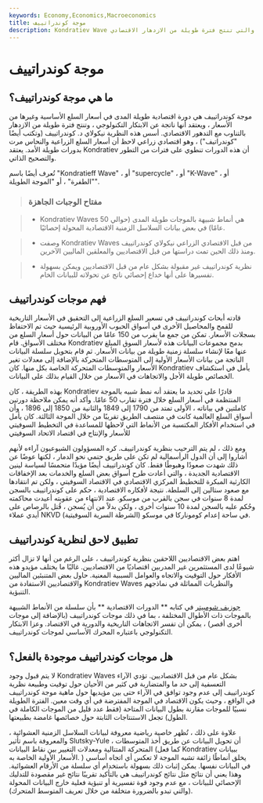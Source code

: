 ```yaml
---
keywords: Economy,Economics,Macroeconomics
title: موجة كوندراتييف
description: Kondratiev Wave هي دورة اقتصادية طويلة الأجل ، يُعتقد أنها ناتجة عن الابتكار التكنولوجي ، والتي تنتج فترة طويلة من الازدهار الاقتصادي.
---
```


# موجة كوندراتييف
## ما هي موجة كوندراتييف؟

موجة كوندراتييف هي دورة اقتصادية طويلة المدى في أسعار السلع الأساسية وغيرها من الأسعار ، ويعتقد أنها ناتجة عن الابتكار التكنولوجي ، وتنتج فترة طويلة من الازدهار بالتناوب مع التدهور الاقتصادي. أسس هذه النظرية نيكولاي د. كوندراتييف (وتكتب أيضًا "كوندراتيف") ، وهو اقتصادي زراعي لاحظ أن أسعار السلع الزراعية والنحاس مرت بدورات طويلة الأمد. يعتقد Kondratiev أن هذه الدورات تنطوي على فترات من التطور والتصحيح الذاتي.

تُعرف أيضًا باسم "Kondratieff Wave" ، أو "supercycle" ، أو "K-Wave" ، أو "الطفرة" ، أو "الموجة الطويلة".

> ### مفتاح الوجبات الجاهزة

> - Kondratiev Waves هي أنماط شبيهة بالموجات طويلة المدى (حوالي 50 عامًا) في بعض بيانات السلاسل الزمنية الاقتصادية المحولة إحصائيًا.

> - وصفت Kondratiev Waves من قبل الاقتصادي الزراعي نيكولاي كوندراتييف ومنذ ذلك الحين تمت دراستها من قبل الاقتصاديين والمعلقين الماليين الآخرين.

> - نظرية كوندراتييف غير مقبولة بشكل عام من قبل الاقتصاديين ويمكن بسهولة تفسيرها على أنها خداع إحصائي ناتج عن تحولاته للبيانات الخام.

>

>

## فهم موجات كوندراتييف

قادته أبحاث كوندراتييف في تسعير السلع الزراعية إلى التحقيق في الأسعار التاريخية للقمح والمحاصيل الأخرى في أسواق الحبوب الأوروبية الرئيسية حيث تم الاحتفاظ بسجلات الأسعار. تمكن من جمع ما يقرب من 150 عامًا من البيانات حول أسعار السلع من مختلف الأسواق. قام Kondratiev بدمج مجموعات البيانات هذه لأسعار السوق المبلغ عنها معًا لإنشاء سلسلة زمنية طويلة من بيانات الأسعار. ثم قام بتحويل سلسلة البيانات الناتجة من بيانات الأسعار الأولية إلى المتوسطات المتحركة بالإضافة إلى معدلات تغير الأسعار والمتوسطات المتحركة الخاصة بكل منها. كان Kondratiev يأمل في استكشاف الخصائص طويلة الأجل والاتجاهات في الأسعار من خلال القيام بذلك على البيانات.

بهذه الطريقة ، كان Kondratiev قادرًا على تحديد ما يعتقد أنه نمط شبيه بالموجة المنتظمة في أسعار السلع خلال فترة تقارب 50 عامًا. وأكد أنه يمكن ملاحظة دورتين كاملتين في بياناته ، الأولى تمتد من 1790 إلى 1849 والثانية من 1850 إلى 1896 ، وأن أسواق السلع العالمية كانت في منتصف الطريق تقريبًا من خلال الموجة الثالثة. كان يأمل في استخدام الأفكار المكتسبة من الأنماط التي لاحظها للمساعدة في التخطيط السوفيتي للأسعار والإنتاج في اقتصاد الاتحاد السوفيتي

ومع ذلك ، لم يتم الترحيب بنظرية كوندراتييف. كره المسؤولون الشيوعيون آراءه لأنهم أشاروا إلى أن الدول الرأسمالية لم تكن على طريق حتمي نحو الدمار ، لكنها عوضًا عن ذلك شهدت صعودًا وهبوطًا فقط. كان كوندراتييف أيضًا مؤيدًا متحمسًا لسياسة لينين الاقتصادية الجديدة ، والتي أعادت طرح أسواق بعض السلع والخدمات بعد الإخفاقات الكارثية المبكرة للتخطيط المركزي الاقتصادي في الاقتصاد السوفيتي ، ولكن تم انتقادها مع صعود ستالين إلى السلطة. نتيجة لأفكاره الاقتصادية ، حكم على كوندراتييف بالسجن لمدة 8 سنوات في سجن بالقرب من موسكو. عند الانتهاء من عقوبته أعيدت محاكمته وحُكم عليه بالسجن لمدة 10 سنوات أخرى ، ولكن بدلاً من أن يُسجن ، قُتل بالرصاص على أيدي عملاء NKVD (الشرطة السرية السوفيتية) في ساحة إعدام كوموناركا في موسكو.

## تطبيق لاحق لنظرية كوندراتييف

اهتم بعض الاقتصاديين اللاحقين بنظرية كوندراتييف ، على الرغم من أنها لا تزال أكثر شيوعًا لدى المستثمرين غير المدربين اقتصاديًا من الاقتصاديين. غالبًا ما يختلف مؤيدو هذه الأفكار حول التوقيت والاتجاه والعوامل السببية المعنية. حاول بعض المتنبئين الماليين والاقتصاديين الاستفادة من Kondratiev Waves والنظريات المماثلة في نماذجهم التنبؤية.

[جوزيف شومبيتر](/joseph-schumpeter) في كتابه ** الدورات الاقتصادية ** بأن سلسلة من الأنماط الشبيهة بالموجات ذات الأطوال المختلفة ، بما في ذلك موجات كوندراتييف (بالإضافة إلى موجات أخرى أقصر) ، يمكن أن تفسر الاتجاهات التاريخية والدورية في الاقتصاد. وعزا الابتكار التكنولوجي باعتباره المحرك الأساسي لموجات كوندراتييف.

## هل موجات كوندراتييف موجودة بالفعل؟

لا يتم قبول وجود Kondratiev Waves بشكل عام من قبل الاقتصاديين. تؤدي الآراء التعسفية إلى حد ما والمتضاربة في كثير من الأحيان حول توقيت وطبيعة نظرية كوندراتييف إلى عدم وجود توافق في الآراء حتى بين مؤيديها حول ماهية موجة كوندراتييف في الواقع ، وحيث يكون الاقتصاد في الموجة المفترضة في أي وقت معين. الفترة الطويلة نسبيًا للموجات مقارنة بطول البيانات المتاحة (فقط عدد قليل من الموجات الكاملة في الطول) تجعل الاستنتاجات الثابتة حول خصائصها غامضة بطبيعتها.

علاوة على ذلك ، تُظهر خاصية رياضية معروفة لبيانات السلاسل الزمنية العشوائية ، والمعروفة باسم تأثير Slutsky-Yule ، أن تحويل البيانات عن طريق أخذ المتوسطات المتحركة المتتالية ومعدلات التغيير بين نقاط البيانات (كما فعل Kondratiev ببيانات الأسعار الأولية الخاصة به. ) يخلق أنماطًا زائفة تشبه الموجة لا تعكس أي اتجاه أساسي في البيانات نفسها. يمكن إثبات ذلك بسهولة باستخدام أي سلسلة من الأرقام العشوائية. وهذا يعني أن نتائج مثل نتائج كوندراتييف هي بالتأكيد تقريبًا نتائج غير مقصودة للتدليك الإحصائي للبيانات ، مع عدم وجود قوة تفسيرية أو تنبؤية فعلية خارج البيانات المحولة (والتي تبدو بالضرورة متخلفة من خلال تعريف المتوسط المتحرك).

